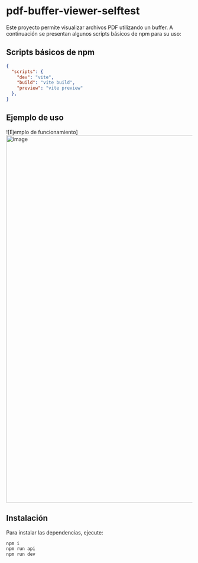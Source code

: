 # pdf-buffer-viewer-selftest

Este proyecto permite visualizar archivos PDF utilizando un buffer. A continuación se presentan algunos scripts básicos de npm para su uso:

## Scripts básicos de npm

```json
{
  "scripts": {
    "dev": "vite",
    "build": "vite build",
    "preview": "vite preview"
  },
}
```

## Ejemplo de uso

![Ejemplo de funcionamiento]
<img width="1118" height="990" alt="image" src="https://github.com/user-attachments/assets/47950eaa-dc5a-4e74-a129-89ce028db760" />


## Instalación

Para instalar las dependencias, ejecute:

```bash
npm i
npm run api
npm run dev
```
